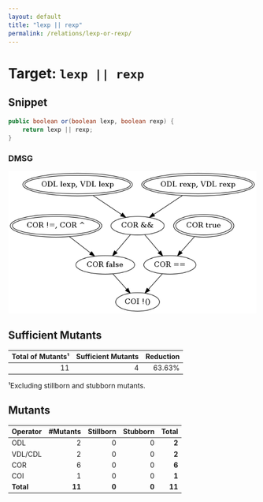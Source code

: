 ```yaml
---
layout: default
title: "lexp || rexp"
permalink: /relations/lexp-or-rexp/
---
```


# Target: ``lexp || rexp``

## Snippet


```java
public boolean or(boolean lexp, boolean rexp) {
    return lexp || rexp;
}
```


### DMSG

![image](images/dmsg_lexp-or-rexp.png)

## Sufficient Mutants


|Total of Mutants¹    | Sufficient Mutants |Reduction |
|                ---: |               ---: |     ---: |  
| 11                  | 4                  |63.63%    |

¹Excluding stillborn and stubborn mutants.

## Mutants



| Operator | #Mutants | Stillborn | Stubborn | Total  |
| :---     |     ---: |      ---: |     ---: |   ---: |
| ODL      | 2        | 0         | 0        | **2**  |
| VDL/CDL  | 2        | 0         | 0        | **2**  |
| COR      | 6        | 0         | 0        | **6**  |
| COI      | 1        | 0         | 0        | **1**  |
|**Total** | **11**   | **0**     | **0**    | **11** |
